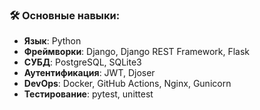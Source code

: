 ### 🛠️ Основные навыки:

- **Язык**: Python
- **Фреймворки**: Django, Django REST Framework, Flask
- **СУБД**: PostgreSQL, SQLite3
- **Аутентификация**: JWT, Djoser
- **DevOps**: Docker, GitHub Actions, Nginx, Gunicorn
- **Тестирование**: pytest, unittest
